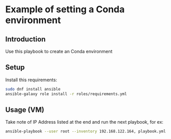 
# Example of setting a Conda environment

## Introduction

Use this playbook to create an Conda environment

## Setup

Install this requirements:

```bash
sudo dnf install ansible
ansible-galaxy role install -r roles/requirements.yml
```

## Usage (VM)


Take note of IP Address listed at the end and run the next playbook, for ex:

```bash
ansible-playbook --user root --inventory 192.168.122.164, playbook.yml
```

